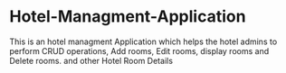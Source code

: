 # Hotel-Managment-Application
This is an hotel managment Application which  helps the hotel admins to perform CRUD operations, Add rooms, Edit rooms, display rooms and Delete rooms.  and other Hotel Room Details  
